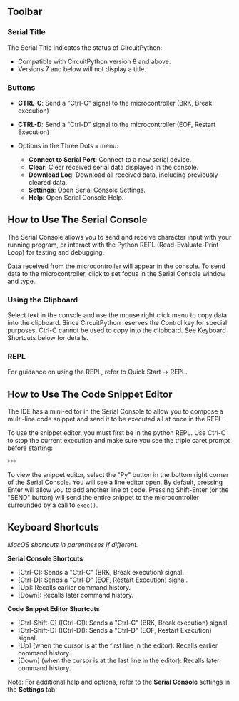 ## Toolbar

### Serial Title

The Serial Title indicates the status of CircuitPython:

- Compatible with CircuitPython version 8 and above.
- Versions 7 and below will not display a title.

### Buttons

- **CTRL-C**: Send a "Ctrl-C" signal to the microcontroller (BRK, Break execution)
- **CTRL-D**: Send a "Ctrl-D" signal to the microcontroller (EOF, Restart Execution)

- Options in the Three Dots `≡` menu:
  - **Connect to Serial Port**: Connect to a new serial device.
  - **Clear**: Clear received serial data displayed in the console.
  - **Download Log**: Download all received data, including previously cleared data.
  - **Settings**: Open Serial Console Settings.
  - **Help**: Open Serial Console Help.

## How to Use The Serial Console

The Serial Console allows you to send and receive character input with your running program,
or interact with the Python REPL (Read-Evaluate-Print Loop) for testing and debugging.

Data received from the microcontroller will appear in the console. To send data to the microcontroller,
click to set focus in the Serial Console window and type.

### Using the Clipboard

Select text in the console and use the mouse right click menu to copy data into the clipboard.
Since CircuitPython reserves the Control key for special purposes,  Ctrl-C cannot be used to copy into the clipboard.
See Keyboard Shortcuts below for details.

### REPL

For guidance on using the REPL, refer to Quick Start -> REPL.

## How to Use The Code Snippet Editor

The IDE has a mini-editor in the Serial Console to allow you to compose a multi-line code snippet and send it to be executed all at once in the REPL.

To use the snippet editor, you must first be in the python REPL.
Use Ctrl-C to stop the current execution and make sure you see the triple caret prompt before starting:

```python
>>>
```

To view the snippet editor, select the "Py" button in the bottom right corner of the Serial Console.
You will see a line editor open. By default, pressing Enter will allow you to add another line of code.
Pressing Shift-Enter (or the "SEND" button) will send the entire snippet to the microcontroller surrounded by a call to `exec()`.

## Keyboard Shortcuts
*MacOS shortcuts in parentheses if different.*

**Serial Console Shortcuts**
- [Ctrl-C]: Sends a "Ctrl-C" (BRK, Break execution) signal.
- [Ctrl-D]: Sends a "Ctrl-D" (EOF, Restart Execution) signal.
- [Up]: Recalls earlier command history.
- [Down]: Recalls later command history.

**Code Snippet Editor Shortcuts**
- [Ctrl-Shift-C] ([Ctrl-C]): Sends a "Ctrl-C" (BRK, Break execution) signal.
- [Ctrl-Shift-D] ([Ctrl-D]): Sends a "Ctrl-D" (EOF, Restart Execution) signal.
- [Up] (when the cursor is at the first line in the editor): Recalls earlier command history.
- [Down] (when the cursor is at the last line in the editor): Recalls later command history.

Note:
For additional help and options, refer to the **Serial Console** settings in the **Settings** tab.
